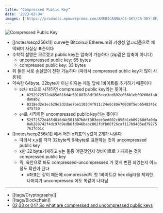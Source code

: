```yaml
---
title: "Compressed Public Key"
date: '2023-03-04'
images: ['https://products.mpowerpromo.com/AMERICANNA/CS-5KY/CS-5KY-BF/big/CS-5KY-BF.png']
---
```

![Compressed Public Key](https://products.mpowerpromo.com/AMERICANNA/CS-5KY/CS-5KY-BF/big/CS-5KY-BF.png)
- [[notes/secp256k1]] curve는 Bitcoin과 Ethereum의 키생성 알고리즘으로 채택되며 사실상 표준이다
- 수학적 설명은 모르겠고 public key는 압축이 가능하다 (zip같은 압축이 아니다)
	- uncompressed public key: 65 bytes
	- compressed public key: 33 bytes
- 위 둘은 서로 손실없이 전환 가능하다 (따라서 compressed public key가 많이 사용됨)
- 익숙한 64byte, 32byte가 아닌 이유는 제일 앞에 1바이트를 추가하기 때문이다
	- `02`나 `03`으로 시작하면 compressed public key라는 뜻이다.
		- `0252972572d465d016d4c501887b8df303eee3ed602c056b1eb09260dfa0da0ab2`
		- `0318ed2e1ec629e2d3dae7be1103d4f911c24e0c80e70038f5eb5548245c475f50`
	- `04`로 시작하면 uncompressed public key라는 뜻이다
		- `52972572d465d016d4c501887b8df303eee3ed602c056b1eb09260dfa0da0ab288742f4dc97d9edb6fd946babc002fdfb06f26caf117b9405ed79275763fdb1c`
- [[notes/secp256k1]] 에서 어떤 x좌표의 y값이 2개가 나온다
	- 따라서 x,y를 각각 32byte씩 64byte로 표현하는 것이 uncompressed public key
	- x만 32 byte기재하고 y는 둘중 어떤것인지 첫바이트로 기재하는 것이 compressed public key
	- 즉, 육안으로 봐도 compressed-uncompressed 가 맞게 변환 되었는지 어느정도 확인이 된다
		- x좌표는 같이 때문에 compressed의 첫 1바이트(2 hex digit)을 제외한 나머지가 uncompressed 에도 똑같이 나타남

---
- [[tags/Cryptography]]
- [[tags/Blockchain]]
- [02,03 or 04? So what are compressed and uncompressed public keys](https://medium.com/asecuritysite-when-bob-met-alice/02-03-or-04-so-what-are-compressed-and-uncompressed-public-keys-6abcb57efeb6)